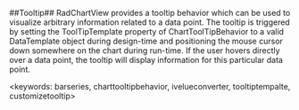 ##Tooltip##
RadChartView provides a tooltip behavior which can be used to visualize arbitrary information related to a data point. The tooltip is triggered by setting the ToolTipTemplate property of ChartToolTipBehavior to a valid DataTemplate object during design-time and positioning the mouse cursor down somewhere on the chart during run-time. If the user hovers directly over a data point, the tooltip will display information for this particular data point.

<keywords: barseries, charttooltipbehavior, ivelueconverter, tooltiptempalte, customizetooltip> 